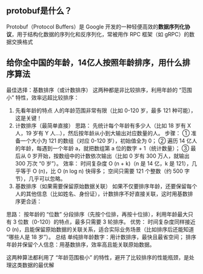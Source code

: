 ## protobuf是什么？
Protobuf（Protocol Buffers）是 Google 开发的一种轻便高效的**数据序列化协议**，用于结构化数据的序列化和反序列化，常被用作 RPC 框架（如 gRPC）的数据交换格式

## 给你全中国的年龄，14亿人按照年龄排序，用什么排序算法
最佳选择：基数排序（或计数排序）
这两种都是非比较排序，利用年龄的 “范围小” 特性，效率远超比较排序：
1. 先看年龄的特点
人的年龄范围非常有限（比如 0-120 岁，最多 121 种可能），这是关键！
2. 计数排序（最简单直接）
思路：
先统计每个年龄有多少人（比如 18 岁有 X 人，19 岁有 Y 人...），然后按年龄从小到大输出对应数量的人。
步骤：
① 准备一个大小为 121 的数组（对应 0-120 岁），初始值全为 0；
② 遍历 14 亿人的年龄，每遇到一个年龄 a，就把数组第 a 位的数字 + 1（统计数量）；
③ 最后从 0 岁开始，按数组中的计数依次输出（比如 0 岁有 300 万人，就输出 300 万次 “0 岁”）。
效率：
时间复杂度 O (n + k)（n 是 14 亿，k 是 121），几乎等于 O (n)，比 O (n log n) 快得多；
空间只需要 121 个整数（约 500 字节），几乎可以忽略。
3. 基数排序（如果需要保留原始数据关联）
如果不仅要排序年龄，还要保留每个人的其他信息（比如姓名、身份证），计数排序不好直接关联，这时用基数排序更合适：

思路：
按年龄的 “位数” 分段排序（先按个位排，再按十位排），利用年龄最大只有 3 位数（0-120）的特点，最多只需要 3 轮排序。
优势：
时间复杂度同样接近 O (n)，且能保留原始数据的关联关系，适合实际业务场景（比如排序后还能知道 “哪些人是 18 岁”）。
总结
单纯排年龄数字：用计数排序，最快且最省空间；
排序年龄并保留个人信息：用基数排序，效率高且能关联原始数据。

这两种算法都利用了 “年龄范围极小” 的特性，避开了比较排序的性能瓶颈，是处理这类数据的最优解